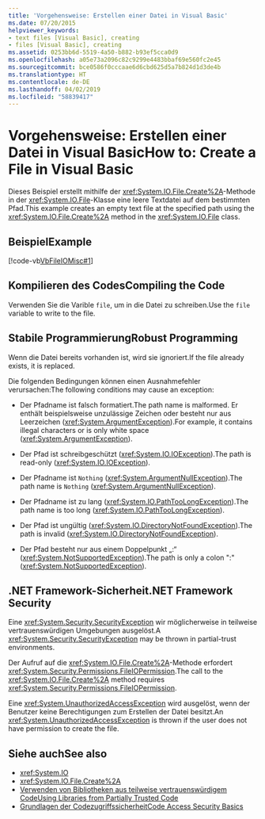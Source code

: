 ```yaml
---
title: 'Vorgehensweise: Erstellen einer Datei in Visual Basic'
ms.date: 07/20/2015
helpviewer_keywords:
- text files [Visual Basic], creating
- files [Visual Basic], creating
ms.assetid: 0253bb6d-5519-4a50-b882-b93ef5cca0d9
ms.openlocfilehash: a05e73a2096c82c9299e4483bbaf69e560fc2e45
ms.sourcegitcommit: bce0586f0cccaae6d6cbd625d5a7b824d1d3de4b
ms.translationtype: HT
ms.contentlocale: de-DE
ms.lasthandoff: 04/02/2019
ms.locfileid: "58839417"
---
```

# <a name="how-to-create-a-file-in-visual-basic"></a><span data-ttu-id="41577-102">Vorgehensweise: Erstellen einer Datei in Visual Basic</span><span class="sxs-lookup"><span data-stu-id="41577-102">How to: Create a File in Visual Basic</span></span>
<span data-ttu-id="41577-103">Dieses Beispiel erstellt mithilfe der <xref:System.IO.File.Create%2A>-Methode in der <xref:System.IO.File>-Klasse eine leere Textdatei auf dem bestimmten Pfad.</span><span class="sxs-lookup"><span data-stu-id="41577-103">This example creates an empty text file at the specified path using the <xref:System.IO.File.Create%2A> method in the <xref:System.IO.File> class.</span></span>  
  
## <a name="example"></a><span data-ttu-id="41577-104">Beispiel</span><span class="sxs-lookup"><span data-stu-id="41577-104">Example</span></span>  
 [!code-vb[VbFileIOMisc#1](~/samples/snippets/visualbasic/VS_Snippets_VBCSharp/VbFileIOMisc/VB/class2.vb#1)]  
  
## <a name="compiling-the-code"></a><span data-ttu-id="41577-105">Kompilieren des Codes</span><span class="sxs-lookup"><span data-stu-id="41577-105">Compiling the Code</span></span>  
 <span data-ttu-id="41577-106">Verwenden Sie die Varible `file`, um in die Datei zu schreiben.</span><span class="sxs-lookup"><span data-stu-id="41577-106">Use the `file` variable to write to the file.</span></span>  
  
## <a name="robust-programming"></a><span data-ttu-id="41577-107">Stabile Programmierung</span><span class="sxs-lookup"><span data-stu-id="41577-107">Robust Programming</span></span>  
 <span data-ttu-id="41577-108">Wenn die Datei bereits vorhanden ist, wird sie ignoriert.</span><span class="sxs-lookup"><span data-stu-id="41577-108">If the file already exists, it is replaced.</span></span>  
  
 <span data-ttu-id="41577-109">Die folgenden Bedingungen können einen Ausnahmefehler verursachen:</span><span class="sxs-lookup"><span data-stu-id="41577-109">The following conditions may cause an exception:</span></span>  
  
-   <span data-ttu-id="41577-110">Der Pfadname ist falsch formatiert.</span><span class="sxs-lookup"><span data-stu-id="41577-110">The path name is malformed.</span></span> <span data-ttu-id="41577-111">Er enthält beispielsweise unzulässige Zeichen oder besteht nur aus Leerzeichen (<xref:System.ArgumentException>).</span><span class="sxs-lookup"><span data-stu-id="41577-111">For example, it contains illegal characters or is only white space (<xref:System.ArgumentException>).</span></span>  
  
-   <span data-ttu-id="41577-112">Der Pfad ist schreibgeschützt (<xref:System.IO.IOException>).</span><span class="sxs-lookup"><span data-stu-id="41577-112">The path is read-only (<xref:System.IO.IOException>).</span></span>  
  
-   <span data-ttu-id="41577-113">Der Pfadname ist `Nothing` (<xref:System.ArgumentNullException>).</span><span class="sxs-lookup"><span data-stu-id="41577-113">The path name is `Nothing` (<xref:System.ArgumentNullException>).</span></span>  
  
-   <span data-ttu-id="41577-114">Der Pfadname ist zu lang (<xref:System.IO.PathTooLongException>).</span><span class="sxs-lookup"><span data-stu-id="41577-114">The path name is too long (<xref:System.IO.PathTooLongException>).</span></span>  
  
-   <span data-ttu-id="41577-115">Der Pfad ist ungültig (<xref:System.IO.DirectoryNotFoundException>).</span><span class="sxs-lookup"><span data-stu-id="41577-115">The path is invalid (<xref:System.IO.DirectoryNotFoundException>).</span></span>  
  
-   <span data-ttu-id="41577-116">Der Pfad besteht nur aus einem Doppelpunkt „:“ (<xref:System.NotSupportedException>).</span><span class="sxs-lookup"><span data-stu-id="41577-116">The path is only a colon ":" (<xref:System.NotSupportedException>).</span></span>  
  
## <a name="net-framework-security"></a><span data-ttu-id="41577-117">.NET Framework-Sicherheit</span><span class="sxs-lookup"><span data-stu-id="41577-117">.NET Framework Security</span></span>  
 <span data-ttu-id="41577-118">Eine <xref:System.Security.SecurityException> wir möglicherweise in teilweise vertrauenswürdigen Umgebungen ausgelöst.</span><span class="sxs-lookup"><span data-stu-id="41577-118">A <xref:System.Security.SecurityException> may be thrown in partial-trust environments.</span></span>  
  
 <span data-ttu-id="41577-119">Der Aufruf auf die <xref:System.IO.File.Create%2A>-Methode erfordert <xref:System.Security.Permissions.FileIOPermission>.</span><span class="sxs-lookup"><span data-stu-id="41577-119">The call to the <xref:System.IO.File.Create%2A> method requires <xref:System.Security.Permissions.FileIOPermission>.</span></span>  
  
 <span data-ttu-id="41577-120">Eine <xref:System.UnauthorizedAccessException> wird ausgelöst, wenn der Benutzer keine Berechtigungen zum Erstellen der Datei besitzt.</span><span class="sxs-lookup"><span data-stu-id="41577-120">An <xref:System.UnauthorizedAccessException> is thrown if the user does not have permission to create the file.</span></span>  
  
## <a name="see-also"></a><span data-ttu-id="41577-121">Siehe auch</span><span class="sxs-lookup"><span data-stu-id="41577-121">See also</span></span>

- <xref:System.IO>
- <xref:System.IO.File.Create%2A>
- [<span data-ttu-id="41577-122">Verwenden von Bibliotheken aus teilweise vertrauenswürdigem Code</span><span class="sxs-lookup"><span data-stu-id="41577-122">Using Libraries from Partially Trusted Code</span></span>](../../../../framework/misc/using-libraries-from-partially-trusted-code.md)
- [<span data-ttu-id="41577-123">Grundlagen der Codezugriffssicherheit</span><span class="sxs-lookup"><span data-stu-id="41577-123">Code Access Security Basics</span></span>](../../../../framework/misc/code-access-security-basics.md)
